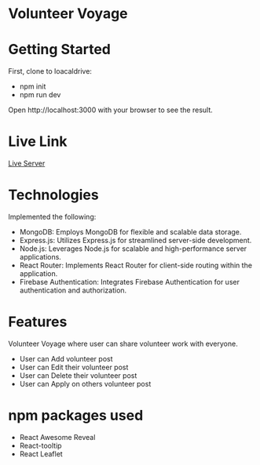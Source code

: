 # Volunteer Voyage

# Getting Started

First, clone to loacaldrive:
 - npm init
 - npm run dev
   
Open http://localhost:3000 with your browser to see the result.  

# Live Link
 [Live Server](https://volunteer-voyage.web.app/)

# Technologies
Implemented the following:
-  MongoDB: Employs MongoDB for flexible and scalable data storage.
-  Express.js: Utilizes Express.js for streamlined server-side development.
-  Node.js: Leverages Node.js for scalable and high-performance server applications.
-  React Router: Implements React Router for client-side routing within the application.
-  Firebase Authentication: Integrates Firebase Authentication for user authentication and authorization.

# Features
Volunteer Voyage where user can share volunteer work with everyone.

- User can Add volunteer post
- User can Edit their volunteer post
- User can Delete their volunteer post
- User can Apply on others volunteer post


# npm packages used

* React Awesome Reveal
* React-tooltip
* React Leaflet


